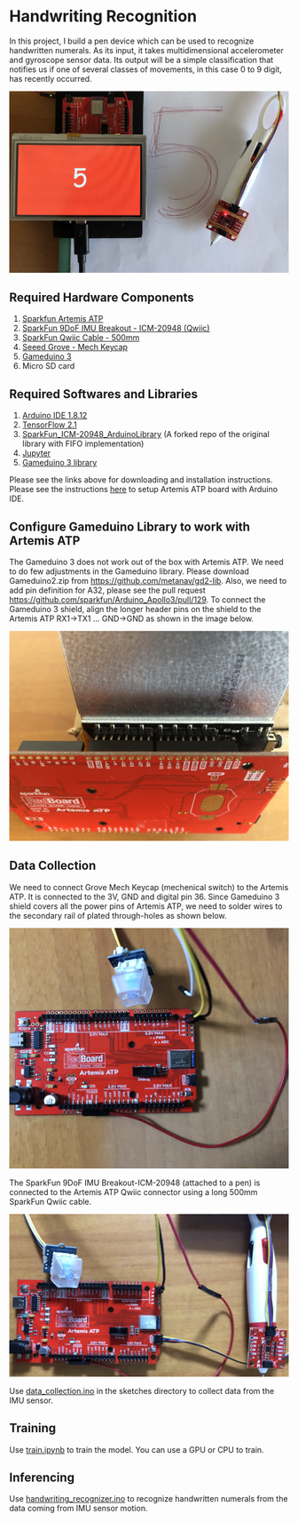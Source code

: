 # Handwriting Recognition
In this project, I build a pen device which can be used to recognize handwritten numerals. As its input, it takes multidimensional accelerometer and gyroscope sensor data. Its output will be a simple classification that notifies us if one of several classes of movements, in this case 0 to 9 digit, has recently occurred.

![Aetemis ATP with Gameduino 3](images/artemis_atp_imu.jpeg)

## Required Hardware Components
1. [Sparkfun Artemis ATP](https://www.sparkfun.com/products/15442)
2. [SparkFun 9DoF IMU Breakout - ICM-20948 (Qwiic)](https://www.sparkfun.com/products/15335)
3. [SparkFun Qwiic Cable - 500mm](https://www.sparkfun.com/products/14429)
4. [Seeed Grove - Mech Keycap](https://www.seeedstudio.com/Grove-Mech-Keycap.html)
5. [Gameduino 3](https://excamera.com/sphinx/gameduino3/index.html)
6. Micro SD card

## Required Softwares and Libraries
1. [Arduino IDE 1.8.12](https://www.arduino.cc/en/Main/Software)
2. [TensorFlow 2.1](https://www.tensorflow.org/install)
3. [SparkFun_ICM-20948_ArduinoLibrary](https://github.com/metanav/SparkFun_ICM-20948_ArduinoLibrary) (A forked repo of the original library with FIFO implementation)
4. [Jupyter](https://jupyter.org/install)
5. [Gameduino 3 library](https://excamera.com/sphinx/gameduino2/code.html)

Please see the links above for downloading and installation instructions.
Please see the instructions [here](https://learn.sparkfun.com/tutorials/artemis-development-with-arduino) to setup Artemis ATP board with Arduino IDE.

## Configure Gameduino Library to work with Artemis ATP
The Gameduino 3 does not work out of the box with Artemis ATP. We need to do few adjustments in the Gameduino library.
Please download Gameduino2.zip from https://github.com/metanav/gd2-lib.
Also, we need to add pin definition for A32, please see the pull request https://github.com/sparkfun/Arduino_Apollo3/pull/129.
To connect the Gameduino 3 shield, align the longer header pins on the shield to the Artemis ATP RX1->TX1 ... GND->GND as shown in the image below.

![Aetemis ATP with Gameduino 3](images/artemis_atp_gameduino3.jpeg)

## Data Collection
We need to connect Grove Mech Keycap (mechenical switch) to the Artemis ATP. It is connected to the 3V, GND and digital pin 36. Since Gameduino 3 shield covers all the power pins of Artemis ATP, we need to solder wires to the secondary rail of plated through-holes as shown below.

![Aetemis ATP with Grove Mech Cap](images/artemis_atp_grove_mechcap.jpeg)

The SparkFun 9DoF IMU Breakout-ICM-20948 (attached to a pen) is connected to the Artemis ATP Qwiic connector using a long 500mm SparkFun Qwiic cable.

![Aetemis ATP with 9DoF](images/artemis_atp_9dof.jpeg)

Use [data_collection.ino](https://github.com/metanav/Handwriting_Recognition_IMU/tree/master/sketches/data_collection) in the sketches directory to collect data from the IMU sensor.

## Training
Use [train.ipynb](https://github.com/metanav/Handwriting_Recognition_IMU/blob/master/train.ipynb) to train the model.
You can use a GPU or CPU to train.

## Inferencing
Use [handwriting_recognizer.ino](https://github.com/metanav/Handwriting_Recognition_IMU/tree/master/sketches/handwriting_recognizer) to recognize handwritten numerals from the data coming from IMU sensor motion.




